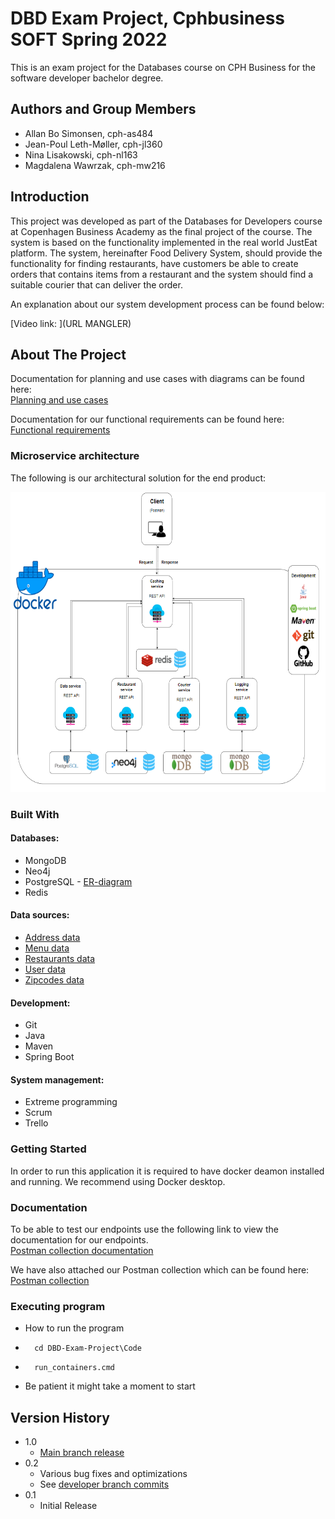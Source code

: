 # DBD Exam Project, Cphbusiness SOFT Spring 2022

This is an exam project for the Databases course on CPH Business for the software developer bachelor degree.

## Authors and Group Members

- Allan Bo Simonsen, cph-as484
- Jean-Poul Leth-Møller, cph-jl360
- Nina Lisakowski, cph-nl163
- Magdalena Wawrzak, cph-mw216

## Introduction

This project was developed as part of the Databases
for Developers course at Copenhagen Business Academy as the final project of the course.
The system is based on the functionality implemented in the real world JustEat platform. The system, hereinafter Food Delivery System, should provide the functionality for finding restaurants, have customers be able to create orders that contains items from a restaurant and the system should find a suitable courier that can deliver the order.

An explanation about our system development process can be found below:

[Video link: ](URL MANGLER)

## About The Project

Documentation for planning and use cases with diagrams can be found here:  
[Planning and use cases](https://github.com/Jean-Poul/DBD-Exam-Project/blob/developer/Text/Planning%20and%20Use%20Cases.pdf)

Documentation for our functional requirements can be found here:  
[Functional requirements](https://github.com/Jean-Poul/DBD-Exam-Project/blob/developer/Text/Functional%20requirements.pdf)

### Microservice architecture

The following is our architectural solution for the end product:

<img src="Drawings/FinalProduct.PNG" width="640" height="480">

### Built With

#### Databases:

- MongoDB
- Neo4j
- PostgreSQL - [ER-diagram](https://github.com/Jean-Poul/DBD-Exam-Project/blob/developer/Drawings/ER-diagram.png)
- Redis

#### Data sources:

- [Address data](https://api.dataforsyningen.dk/adresser?struktur=mini&kommunekode=0159)
- [Menu data](https://mealme.p.rapidapi.com/restaurants/details/menu)
- [Restaurants data](https://www.kaggle.com/datasets/shrutimehta/zomato-restaurants-data)
- [User data](https://www.mockaroo.com/)
- [Zipcodes data](https://github.com/danielbahl/DK-Postnumre/blob/master/postnumre.sql)

#### Development:

- Git
- Java
- Maven
- Spring Boot

#### System management:

- Extreme programming
- Scrum
- Trello

### Getting Started

In order to run this application it is required to have docker deamon installed and running. We recommend using Docker desktop.

### Documentation

To be able to test our endpoints use the following link to view the documentation for our endpoints.  
[Postman collection documentation](https://documenter.getpostman.com/view/12822718/Uz5DqxXk#9267027e-6b0b-4f3b-b280-a0a9e8865af3)

We have also attached our Postman collection which can be found here:  
[Postman collection](https://github.com/Jean-Poul/DBD-Exam-Project/tree/developer/Postman%20Collection)

### Executing program

- How to run the program

- ```shell
    cd DBD-Exam-Project\Code
  ```

- ```shell
    run_containers.cmd
  ```
- Be patient it might take a moment to start

## Version History

- 1.0
  - [Main branch release](https://github.com/Jean-Poul/DBD-Exam-Project/tree/main)
- 0.2
  - Various bug fixes and optimizations
  - See [developer branch commits](https://github.com/Jean-Poul/DBD-Exam-Project/commits/developer)
- 0.1
  - Initial Release
